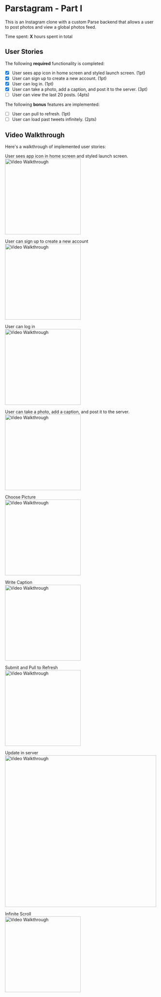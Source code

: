 # Parstagram - Part I

This is an Instagram clone with a custom Parse backend that allows a user to post photos and view a global photos feed.

Time spent: **X** hours spent in total

## User Stories

The following **required** functionality is completed:

- [x] User sees app icon in home screen and styled launch screen. (1pt)
- [x] User can sign up to create a new account. (1pt)
- [x] User can log in. (1pt)
- [x] User can take a photo, add a caption, and post it to the server. (3pt)
- [ ] User can view the last 20 posts. (4pts)

The following **bonus** features are implemented:

- [ ] User can pull to refresh. (1pt)
- [ ] User can load past tweets infinitely. (2pts)

## Video Walkthrough

Here's a walkthrough of implemented user stories:

User sees app icon in home screen and styled launch screen.<br>
<img src='https://i.imgur.com/Oa6QuKo.gif' title='Video Walkthrough' width='250' alt='Video Walkthrough' /><br>

User can sign up to create a new account<br>
<img src='https://i.imgur.com/HqD6ZCZ.gif' title='Video Walkthrough' width='250' alt='Video Walkthrough' /><br>

User can log in<br>
<img src='https://i.imgur.com/DlSJWfx.gif' title='Video Walkthrough' width='250' alt='Video Walkthrough' /><br>

User can take a photo, add a caption, and post it to the server.<br>
<img src='https://i.imgur.com/YVsXXKc.gif' title='Video Walkthrough' width='250' alt='Video Walkthrough' /><br>

Choose Picture<br>
<img src='https://i.imgur.com/RiM4XMC.gif' title='Video Walkthrough' width='250' alt='Video Walkthrough' /><br>

Write Caption<br>
<img src='https://i.imgur.com/nGSK0nK.gif' title='Video Walkthrough' width='250' alt='Video Walkthrough' /><br>

Submit and Pull to Refresh<br>
<img src='https://i.imgur.com/7PuhXII.gif' title='Video Walkthrough' width='250' alt='Video Walkthrough' /><br>

Update in server<br>
<img src='https://i.imgur.com/ZSaDYul.gif' title='Video Walkthrough' width='500' alt='Video Walkthrough' /><br>


Infinite Scroll <br>
<img src='https://i.imgur.com/rMKSxb7.gif' title='Video Walkthrough' width='250' alt='Video Walkthrough' /><br>



